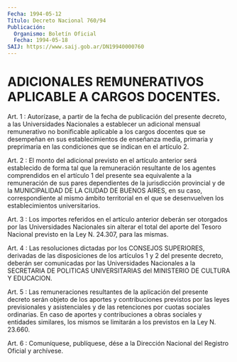 ```yaml
---
Fecha: 1994-05-12
Título: Decreto Nacional 760/94
Publicación:
  Organismo: Boletín Oficial
  Fecha: 1994-05-18
SAIJ: https://www.saij.gob.ar/DN19940000760
---
```

# ADICIONALES REMUNERATIVOS APLICABLE A CARGOS DOCENTES.

<a id="1"></a>
Art.  1  : Autorízase, a partir de la fecha de publicación del presente decreto,  a  las  Universidades Nacionales a establecer un adicional  mensual remunerativo  no  bonificable  aplicable  a  los cargos docentes  que  se  desempeñan  en  sus  establecimientos  de enseñanza  media,  primaria y preprimaria en las condiciones que se indican en el artículo 2.

<a id="2"></a>
Art.  2  :  El  monto  del  adicional  previsto en el artículo anterior  será  establecido  de  forma  tal  que  la   remuneración resultante  de  los  agentes  comprendidos  en  el  artículo 1  del presente sea equivalente a la remuneración de sus pares dependientes  de  la  jurisdicción provincial y de la MUNICIPALIDAD DE LA CIUDAD DE BUENOS  AIRES, en su caso, correspondiente al mismo ámbito territorial en el  que  se desenvuelven los establecimientos universitarios.

<a id="3"></a>
Art. 3 : Los importes referidos en el artículo anterior deberán ser  otorgados  por  las  Universidades  Nacionales  sin alterar el total del aporte del Tesoro Nacional previsto en la Ley  N. 24.307, para las mismas.

<a id="4"></a>
Art. 4 : Las resoluciones dictadas por los CONSEJOS SUPERIORES, derivadas  de las disposiciones de los artículos 1 y 2 del presente decreto, deberán  ser  comunicadas por las Universidades Nacionales a  la  SECRETARIA DE POLITICAS  UNIVERSITARIAS  del  MINISTERIO  DE CULTURA Y EDUCACION.

<a id="5"></a>
Art.  5  : Las remuneraciones resultantes de la aplicación del presente decreto  serán  objeto  de  los  aportes  y contribuciones previstos  por  las leyes previsionales y asistenciales  y  de  las retenciones por cuotas  sociales  ordinarias.  En caso de aportes y contribuciones a obras sociales y entidades similares,  los  mismos se limitarán a los previstos en la Ley N. 23.660.

<a id="6"></a>
Art. 6 : Comuníquese, publíquese, dése a la Dirección Nacional del Registro Oficial y archívese.